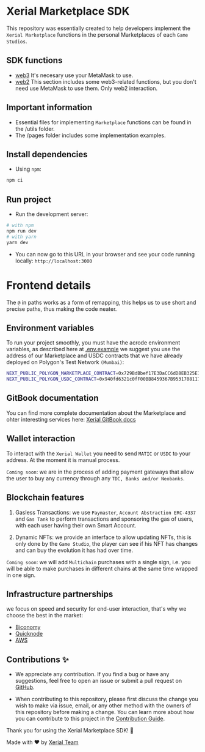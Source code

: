 # Xerial Marketplace SDK

This repository was essentially created to help developers implement the `Xerial Marketplace` functions in the personal Marketplaces of each `Game Studios`.

## SDK functions
- [web3](functions/web2/WEB2-FUNCTIONS.md) It's necesary use your MetaMask to use.
- [web2](functions/web3/WEB3-FUNCTIONS.md) This section includes some web3-related functions, but you don't need use MetaMask to use them. Only web2 interaction.

## Important information

- Essential files for implementing `Marketplace` functions can be found in the /utils folder.
- The /pages folder includes some implementation examples.

## Install dependencies

- Using `npm`:

```bash
npm ci
```

## Run project

- Run the development server:

```bash
# with npm
npm run dev
# with yarn
yarn dev
```

- You can now go to this URL in your browser and see your code running locally: `http://localhost:3000`

# Frontend details

The `@` in paths works as a form of remapping, this helps us to use short and precise paths, thus making the code neater.

## Environment variables

To run your project smoothly, you must have the acrode environment variables, as described here at [.env.example](.env.example) we suggest you use the address of our Marketplace and USDC contracts that we have already deployed on Polygon's Test Network `(Mumbai)`:

```bash
NEXT_PUBLIC_POLYGON_MARKETPLACE_CONTRACT=0x729BdBbef17E3DaCC6dD8EB325E1bce40699Ab27
NEXT_PUBLIC_POLYGON_USDC_CONTRACT=0x940fd6321c0fF00BB8459367B953170811711f8B
```

## GitBook documentation

You can find more complete documentation about the Marketplace and ohter interesting services here: [Xerial GitBook docs](https://xerial.gitbook.io/xerial-doc/intro/introduction)

## Wallet interaction

To interact with the `Xerial Wallet` you need to send `MATIC` or `USDC` to your address. At the moment it is manual process.

`Coming soon`: we are in the process of adding payment gateways that allow the user to buy any currency through any `TDC, Banks and/or Neobanks`.

## Blockchain features

1. Gasless Transactions: we use `Paymaster`, `Account Abstraction ERC-4337` and `Gas Tank` to perform transactions and sponsoring the gas of users, with each user having their own Smart Account.

2. Dynamic NFTs: we provide an interface to allow updating NFTs, this is only done by the `Game Studio`, the player can see if his NFT has changes and can buy the evolution it has had over time.

`Coming soon`: we will add `Multichain` purchases with a single sign, i.e. you will be able to make purchases in different chains at the same time wrapped in one sign.

## Infrastructure partnerships

we focus on speed and security for end-user interaction, that's why we choose the best in the market:

- [Biconomy](https://biconomy.io/)
- [Quicknode](https://www.quicknode.com/)
- [AWS](https://aws.amazon.com/)

## Contributions ✨

- We appreciate any contribution. If you find a bug or have any suggestions, feel free to open an issue or submit a pull request on [GitHub](https://github.com/xerial-games/marketplace-web3-sdk).

- When contributing to this repository, please first discuss the change you wish to make via issue, email, or any other method with the owners of this repository before making a change. You can learn more about how you can contribute to this project in the [Contribution Guide](CONTRIBUTING.md).

Thank you for using the Xerial Marketplace SDK! 💫

Made with ❤️ by [Xerial Team](https://github.com/xerial-games)